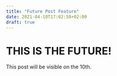 ```yaml
---
title: "Future Post Feature"
date: 2021-04-10T17:02:58+02:00
draft: true
---
```


# THIS IS THE FUTURE!

This post will be visible on the 10th.